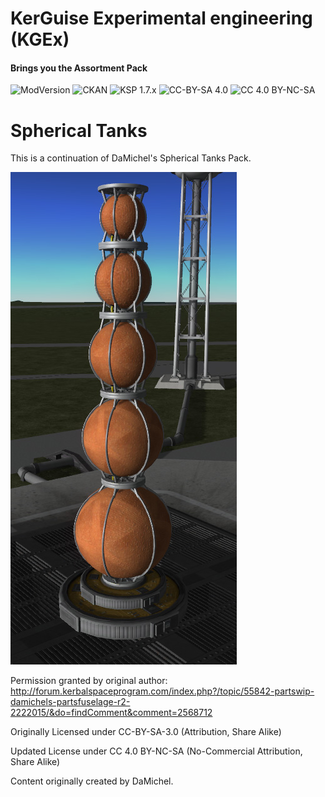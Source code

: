 # KerGuise Experimental engineering (KGEx)
#### Brings you the Assortment Pack
![ModVersion](https://img.shields.io/github/v/release/zer0Kerbal/KGEx?include_prereleases)
![CKAN](https://img.shields.io/badge/CKAN-Indexed-brightgreen.svg)
![KSP 1.7.x](https://img.shields.io/badge/KSP%20version-1.7.x-66ccff.svg?style=flat-square)
![CC-BY-SA 4.0](https://img.shields.io/badge/MOD%20version-0.0.0.1-orange.svg?style=flat-square) ![CC 4.0 BY-NC-SA](https://img.shields.io/badge/license-CC--4.0--BY--SA-lightgrey)

# Spherical Tanks
This is a continuation of DaMichel's Spherical Tanks Pack.

![SphericalTanksStacked](https://raw.githubusercontent.com/ColorCurves/colorcurves.github.io/master/pictures/DMTanks/DaMichel's%20Pics/Spherical%20Tanks%20stacked%20together%20-%20Imgur.jpg)

Permission granted by original author:
http://forum.kerbalspaceprogram.com/index.php?/topic/55842-partswip-damichels-partsfuselage-r2-2222015/&do=findComment&comment=2568712

Originally Licensed under CC-BY-SA-3.0 (Attribution, Share Alike)

Updated License under CC 4.0 BY-NC-SA (No-Commercial Attribution, Share Alike)

Content originally created by DaMichel.
